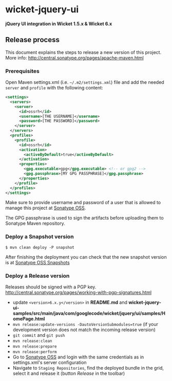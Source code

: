 # wicket-jquery-ui
**jQuery UI integration in Wicket 1.5.x &amp; Wicket 6.x**

## Release process
This document explains the steps to release a new version of this project.  
More info: http://central.sonatype.org/pages/apache-maven.html

### Prerequisites

Open Maven settings.xml (i.e. `~/.m2/settings.xml`) file and add the needed `server` and `profile` with the following content:

```xml
<settings>
  <servers>
    <server>
      <id>ossrh</id>
      <username>[THE USERNAME]</username>
      <password>[THE PASSWORD]</password>
    </server>
  </servers>
  <profiles>
    <profile>
      <id>ossrh</id>
      <activation>
        <activeByDefault>true</activeByDefault>
      </activation>
      <properties>
        <gpg.executable>gpg</gpg.executable> <!-- or gpg2 -->
        <gpg.passphrase>[MY GPG PASSPHRASE]</gpg.passphrase>
      </properties>
    </profile>
  </profiles>
</settings>
```

Make sure to provide username and password of a user that is allowed to manage this project at [Sonatype OSS](https://oss.sonatype.org).

The GPG passphrase is used to sign the artifacts before uploading them to Sonatype Maven repository.

### Deploy a Snapshot version
```
$ mvn clean deploy -P snapshot
```

After finishing the deployment you can check that the new snapshot version is at [Sonatype OSS Snapshots](https://oss.sonatype.org/content/repositories/snapshots/com/googlecode/wicket-jquery-ui/)

### Deploy a Release version
Releases should be signed with a PGP key.
http://central.sonatype.org/pages/working-with-pgp-signatures.html

* update `<version>6.x.y</version>` in **README.md** and **wicket-jquery-ui-samples/src/main/java/com/googlecode/wicket/jquery/ui/samples/HomePage.html**
* `mvn release:update-versions -DautoVersionSubmodules=true` (if your development version does not match the incoming release version)
* `git commit` and `git push` 
* `mvn release:clean`
* `mvn release:prepare`
* `mvn release:perform`
* Go to [Sonatype OSS](https://oss.sonatype.org) and login with the same credentials as in settings.xml's server configuration
* Navigate to `Staging Repositories`, find the deployed bundle in the grid, select it and release it (button *Release* in the toolbar)
